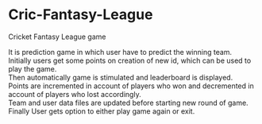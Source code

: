 # Cric-Fantasy-League
Cricket Fantasy League game

It is prediction game in which user have to predict the winning team.  
Initially users get some points on creation of new id, which can be used to play the game.  
Then automatically game is stimulated and leaderboard is displayed.  
Points are incremented in account of players who won and decremented in account of players who lost accordingly.  
Team and user data files are updated before starting new round of game.  
Finally User gets option to either play game again or exit.
